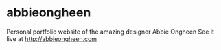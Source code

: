 # abbieongheen
Personal portfolio website of the amazing designer Abbie Ongheen
See it live at http://abbieongheen.com
